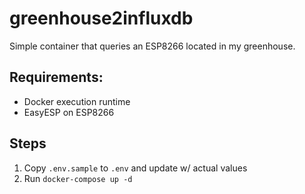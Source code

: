 # greenhouse2influxdb

Simple container that queries an ESP8266 located in my greenhouse.

## Requirements:
- Docker execution runtime
- EasyESP on ESP8266

## Steps
1. Copy `.env.sample` to `.env` and update w/ actual values
2. Run `docker-compose up -d`
